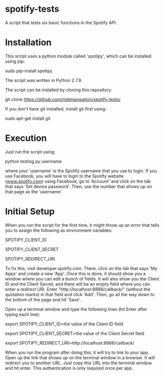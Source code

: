 # spotify-tests
A script that tests six basic functions in the Spotify API.

# Installation
This script uses a python module called 'spotipy', which can be installed using pip:

sudo pip-install spotipy

The script was written in Python 2.7.9.

The script can be installed by cloning this repository:

git clone https://github.com/rishmanisation/spotify-tests/

If you don't have git installed, install git first using:

sudo apt-get install git


# Execution
Just run the script using:

python testing.py username

where your 'username' is the Spotify username that you use to login. If you use Facebook, you will have to login to the Spotify website (www.spotify.com) using Facebook, go to 'Account' and click on the tab that says 'Set device password'. Then, use the number that shows up on that page as the 'username'.


# Initial Setup
When you run the script for the first time, it might throw up an error that tells you to assign the following as environment variables:

SPOTIPY_CLIENT_ID

SPOTIPY_CLIENT_SECRET

SPOTIPY_REDIRECT_URI

To fix this, visit developer.spotify.com. There, click on the tab that says 'My Apps' and create a new 'App'. Once this is done, it should show you a window where you can edit a bunch of fields. It will also show you the Client ID and the Client Secret, and there will be an empty field where you can enter a redirect URI. Enter "http://localhost:8888/callback/" (without the quotation marks) in that field and click 'Add'. Then, go all the way down to the bottom of the page and hit 'Save'.

Open up a terminal window and type the following lines (hit Enter after typing each line):

export SPOTIPY_CLIENT_ID=the value of the Client ID field

export SPOTIPY_CLIENT_SECRET=the value of the Client Secret field

export SPOTIPY_REDIRECT_URI=http://localhost:8888/callback/

When you run the program after doing this, it will try to link to your app. Open up the link that shows up on the terminal window in a browser. It will redirect you to another URL. Just copy this URL into the terminal window and hit enter. This authentication is only required once per app.





